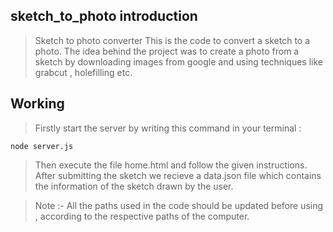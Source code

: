## sketch_to_photo introduction

> Sketch to photo converter
> This is the code to convert a sketch to a photo.
> The idea behind the project was to create a photo from a sketch by downloading images from google and using techniques like grabcut , holefilling etc.

## Working
> Firstly start the server by writing this command in your terminal :
```
node server.js
```
> Then execute the file home.html and follow the given instructions.
> After submitting the sketch we recieve a data.json file which contains the information of the sketch drawn by the user.

> Note :- All the paths used in the code should be updated before using , according to the respective paths of the computer.
